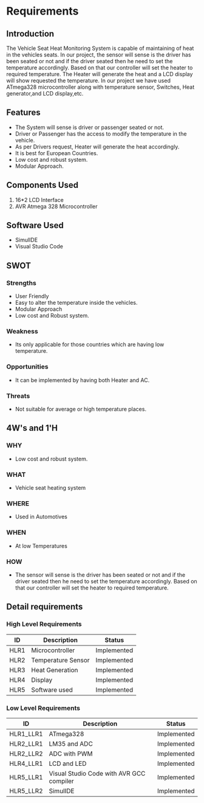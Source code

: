 # Requirements

## Introduction

The Vehicle Seat Heat Monitoring System is capable of maintaining of heat in the vehicles seats. In our project, the sensor will sense is the driver has been seated or not and if the driver seated then he need to set the temperature accordingly. Based on that our controller will set the heater to required temperature. The Heater will generate the heat and a LCD display will show requested the temperature. In our project we have used ATmega328 microcontroller along with temperature sensor, Switches, Heat generator,and LCD display,etc.

## Features

- The System will sense is driver or passenger seated or not.
- Driver or Passenger has the access to modify the temperature in the vehicle.
- As per Drivers request, Heater will generate the heat accordingly.
- It is best for European Countries.
- Low cost and robust system.
- Modular Approach.

## Components Used

1. 16*2 LCD Interface
2. AVR Atmega 328 Microcontroller

## Software Used

- SimulIDE
- Visual Studio Code

## SWOT

### Strengths

- User Friendly
- Easy to alter the temperature inside the vehicles.
- Modular Approach
- Low cost and Robust system.

### Weakness

- Its only applicable for those countries which are having low temperature.

### Opportunities

- It can be implemented by having both Heater and AC.

### Threats

- Not suitable for average or high temperature places.

## 4W's and 1'H

### WHY

- Low cost and robust system.

### WHAT 

- Vehicle seat heating system

### WHERE 

- Used in Automotives

### WHEN 

- At low Temperatures

### HOW

- The sensor will sense is the driver has been seated or not and if the driver seated then he need to set the temperature accordingly. Based on that our controller will set the heater to required temperature. 

## Detail requirements

### High Level Requirements

| ID | Description | Status |
| ----| ----------- | -------- |
| HLR1      | Microcontroller| Implemented |
| HLR2   | Temperature Sensor | Implemented |
| HLR3   | Heat Generation | Implemented |
| HLR4   | Display | Implemented |
| HLR5   | Software used | Implemented |

### Low Level Requirements

| ID | Description | Status |
| ---- | ----------- |-------- |
| HLR1_LLR1    | ATmega328     | Implemented |
| HLR2_LLR1   | LM35 and ADC | Implemented |
| HLR2_LLR2   | ADC with PWM | Implemented |
| HLR4_LLR1   | LCD and LED | Implemented |
| HLR5_LLR1   | Visual Studio Code with AVR GCC compiler | Implemented |
| HLR5_LLR2   | SimulIDE | Implemented |



